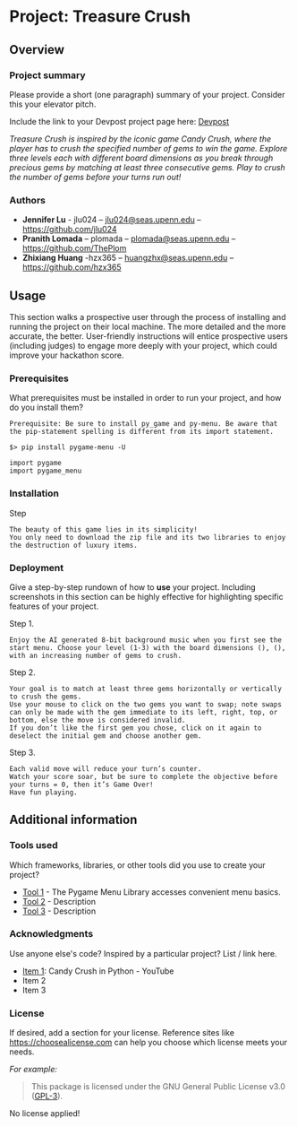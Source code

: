 # Project: Treasure Crush

## Overview

### Project summary

Please provide a short (one paragraph) summary of your project. Consider this your elevator pitch.

Include the link to your Devpost project page here: [Devpost]([https://...](https://devpost.com/software/treasure-crush?ref_content=my-projects-tab&ref_feature=my_projects))

*Treasure Crush is inspired by the iconic game Candy Crush, where the player has to crush the specified number of gems to win the game. Explore three levels each with different board dimensions as you break through precious gems by matching at least three consecutive gems. Play to crush the number of gems before your turns run out!* 

### Authors

* **Jennifer Lu** - jlu024 – jlu024@seas.upenn.edu – https://github.com/jlu024
* **Pranith Lomada** – plomada – plomada@seas.upenn.edu – https://github.com/ThePlom
* **Zhixiang Huang** -hzx365 – huangzhx@seas.upenn.edu – https://github.com/hzx365

## Usage

This section walks a prospective user through the process of installing and running the project on their local machine. The more detailed and the more accurate, the better. User-friendly instructions will entice prospective users (including judges) to engage more deeply with your project, which could improve your hackathon score.

### Prerequisites

What prerequisites must be installed in order to run your project, and how do you install them?

```
Prerequisite: Be sure to install py_game and py-menu. Be aware that the pip-statement spelling is different from its import statement. 

$> pip install pygame-menu -U

import pygame
import pygame_menu

```

### Installation

Step

```
The beauty of this game lies in its simplicity! 
You only need to download the zip file and its two libraries to enjoy the destruction of luxury items.

```

### Deployment

Give a step-by-step rundown of how to **use** your project. Including screenshots in this section can be highly effective for highlighting specific features of your project.

Step 1.
```
Enjoy the AI generated 8-bit background music when you first see the start menu. Choose your level (1-3) with the board dimensions (), (),  with an increasing number of gems to crush.
```

Step 2.
```
Your goal is to match at least three gems horizontally or vertically to crush the gems. 
Use your mouse to click on the two gems you want to swap; note swaps can only be made with the gem immediate to its left, right, top, or bottom, else the move is considered invalid. 
If you don’t like the first gem you chose, click on it again to deselect the initial gem and choose another gem.
```
Step 3.
```
Each valid move will reduce your turn’s counter. 
Watch your score soar, but be sure to complete the objective before your turns = 0, then it’s Game Over! 
Have fun playing.
```

## Additional information

### Tools used

Which frameworks, libraries, or other tools did you use to create your project?

* [Tool 1](https://pygame-menu.readthedocs.io/en/4.2.8/) - The Pygame  Menu Library accesses convenient menu basics.
* [Tool 2](https://maven.apache.org/) - Description
* [Tool 3](https://maven.apache.org/) - Description

### Acknowledgments

Use anyone else's code? Inspired by a particular project? List / link here.

* [Item 1](https://www.youtube.com/watch?v=PQPfpaQelbI): Candy Crush in Python - YouTube
* Item 2
* Item 3

### License

If desired, add a section for your license. Reference sites like https://choosealicense.com can help you choose which license meets your needs.

*For example:*

>This package is licensed under the GNU General Public License v3.0 (<a href="https://choosealicense.com/licenses/gpl-3.0/" target="_blank">GPL-3</a>).

No license applied!
